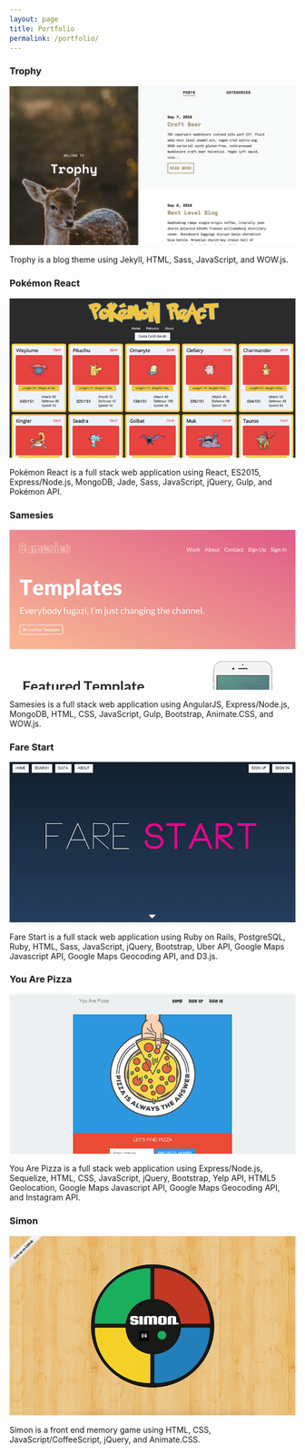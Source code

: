 ```yaml
---
layout: page
title: Portfolio
permalink: /portfolio/
---
```

<h3>Trophy</h3>
<a href="http://thomasvaeth.com/trophy/" target="_blank"><img src="/assets/images/trophy/screenshot-1.png" alt="Trophy Desktop"/></a>
<p>Trophy is a blog theme using Jekyll, HTML, Sass, JavaScript, and WOW.js.</p>
<div class="portfolio-preview">
  <a href="http://thomasvaeth.com/trophy-jekyll/" target="_blank"><i class="fa fa-laptop"></i></a>
  <a href="https://github.com/thomasvaeth/trophy-jekyll" target="_blank"><i class="fa fa-github"></i></a>
</div>

<h3>Pokémon React</h3>
<a href="http://pokemon-react.herokuapp.com/" target="_blank"><img src="/assets/images/misc/pokemon-1.png" alt="Pokemon Desktop"/></a>
<p>Pokémon React is a full stack web application using React, ES2015, Express/Node.js, MongoDB, Jade, Sass, JavaScript, jQuery, Gulp, and Pokémon API.</p>
<div class="portfolio-preview">
  <a href="http://pokemon-react.herokuapp.com/" target="_blank"><i class="fa fa-laptop"></i></a>
  <a href="https://github.com/thomasvaeth/pokemon-react" target="_blank"><i class="fa fa-github"></i></a>
</div>

<h3>Samesies</h3>
<a href="http://samesies.herokuapp.com/" target="_blank"><img src="/assets/images/ga/samesies-1.png" alt="Samesies Desktop"/></a>
<p>Samesies is a full stack web application using AngularJS, Express/Node.js, MongoDB, HTML, CSS, JavaScript, Gulp, Bootstrap, Animate.CSS, and WOW.js.</p>
<div class="portfolio-preview">
  <a href="http://samesies.herokuapp.com/" target="_blank"><i class="fa fa-laptop"></i></a>
  <a href="https://github.com/thomasvaeth/ga-samesies" target="_blank"><i class="fa fa-github"></i></a>
</div>

<h3>Fare Start</h3>
<a href="https://farestart.herokuapp.com/" target="_blank"><img src="/assets/images/ga/fare-start-1.png" alt="Fare Start Desktop"/></a>
<p>Fare Start is a full stack web application using Ruby on Rails, PostgreSQL, Ruby, HTML, Sass, JavaScript, jQuery, Bootstrap, Uber API, Google Maps Javascript API, Google Maps Geocoding API, and D3.js.</p>
<div class="portfolio-preview">
  <a href="https://farestart.herokuapp.com/" target="_blank"><i class="fa fa-laptop"></i></a>
  <a href="https://github.com/thomasvaeth/ga-rails" target="_blank"><i class="fa fa-github"></i></a>
</div>

<h3>You Are Pizza</h3>
<a href="http://youarepizza.com/" target="_blank"><img src="/assets/images/ga/you-are-pizza-1.png" alt="You Are Pizza Desktop"/></a>
<p>You Are Pizza is a full stack web application using Express/Node.js, Sequelize, HTML, CSS, JavaScript, jQuery, Bootstrap, Yelp API, HTML5 Geolocation, Google Maps Javascript API, Google Maps Geocoding API, and Instagram API.</p>
<div class="portfolio-preview">
  <a href="http://youarepizza.com/" target="_blank"><i class="fa fa-laptop"></i></a>
  <a href="https://github.com/thomasvaeth/ga-pizza" target="_blank"><i class="fa fa-github"></i></a>
</div>

<h3>Simon</h3>
<a href="http://thomasvaeth.github.io/ga-simon/" target="_blank"><img src="/assets/images/ga/simon-1.png" alt="Simon Desktop"/></a>
<p>Simon is a front end memory game using HTML, CSS, JavaScript/CoffeeScript, jQuery, and Animate.CSS.</p>
<div class="portfolio-preview">
  <a href="http://thomasvaeth.github.io/ga-simon/" target="_blank"><i class="fa fa-laptop"></i></a>
  <a href="https://github.com/thomasvaeth/ga-simon" target="_blank"><i class="fa fa-github"></i></a>
</div>